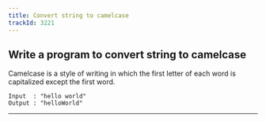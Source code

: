 ```yaml
---
title: Convert string to camelcase
trackId: 3221
---
```


## Write a program to convert string to camelcase

Camelcase is a style of writing in which the first letter of each word is capitalized except the first word.

```
Input  : "hello world"
Output : "helloWorld"
```

---
